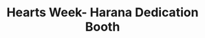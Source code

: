 ---
title: Hearts Week- Harana Dedication Booth
redirect_to: https://forms.gle/WfhS7PFriPVQYDhW8
redirect_from: 
  - /HaranaBooth
  - /haranabooth
---